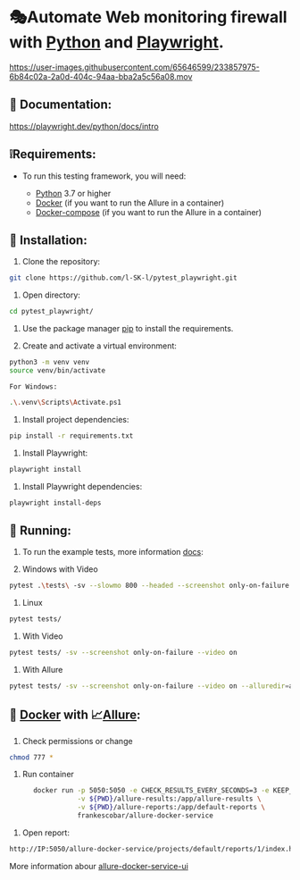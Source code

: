 # 🎭Automate Web monitoring firewall with [Python](https://www.python.org/) and [Playwright](https://playwright.dev/python/).

https://user-images.githubusercontent.com/65646599/233857975-6b84c02a-2a0d-404c-94aa-bba2a5c56a08.mov

## 📖 Documentation:

https://playwright.dev/python/docs/intro

## ❕Requirements:
* To run this testing framework, you will need:

  * [Python](https://www.python.org/) 3.7 or higher
  * [Docker](https://www.docker.com/) (if you want to run the Allure in a container)
  * [Docker-compose](https://docs.docker.com/compose/) (if you want to run the Allure in a container)

## 🔧 Installation: 

1. Clone the repository:
```sh
git clone https://github.com/l-SK-l/pytest_playwright.git
```
1. Open directory:
```sh
cd pytest_playwright/
```

1. Use the package manager [pip](https://pip.pypa.io/en/stable/) to install the requirements.

1. Create and activate a virtual environment:
```sh
python3 -m venv venv
source venv/bin/activate
```
    For Windows:
```sh
.\.venv\Scripts\Activate.ps1
```

1. Install project dependencies: 
```sh
pip install -r requirements.txt
```
1. Install Playwright:
```sh
playwright install
```
1. Install Playwright dependencies:
```sh
playwright install-deps
```


## 🚀 Running:


1. To run the example tests, more information [docs](https://playwright.dev/python/docs/running-tests):

1. Windows with Video
```sh
pytest .\tests\ -sv --slowmo 800 --headed --screenshot only-on-failure --video on
```

1. Linux
```sh
pytest tests/
```
1.   With Video
```sh
pytest tests/ -sv --screenshot only-on-failure --video on
```
1.   With Allure
```sh
pytest tests/ -sv --screenshot only-on-failure --video on --alluredir=allure-results
```


## 🐳 [Docker](https://www.docker.com/) with 📈[Allure](https://github.com/allure-framework):

1. Check permissions or change
```sh
chmod 777 *
```

1. Run container
```sh
      docker run -p 5050:5050 -e CHECK_RESULTS_EVERY_SECONDS=3 -e KEEP_HISTORY=1 \
                 -v ${PWD}/allure-results:/app/allure-results \
                 -v ${PWD}/allure-reports:/app/default-reports \
                 frankescobar/allure-docker-service
```

1. Open report:
```sh
http://IP:5050/allure-docker-service/projects/default/reports/1/index.html
```

More information abour [allure-docker-service-ui](https://github.com/fescobar/allure-docker-service-ui)